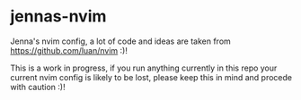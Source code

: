 # jennas-nvim
Jenna's nvim config, a lot of code and ideas are taken from https://github.com/luan/nvim :)!

This is a work in progress, if you run anything currently in this repo your current nvim config is likely to be lost, please keep this in mind and procede with caution :)!
